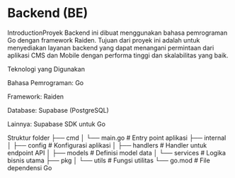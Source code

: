 # Backend (BE)

IntroductionProyek Backend ini dibuat menggunakan bahasa pemrograman Go dengan framework Raiden. Tujuan dari proyek ini adalah untuk menyediakan layanan backend yang dapat menangani permintaan dari aplikasi CMS dan Mobile dengan performa tinggi dan skalabilitas yang baik.

Teknologi yang Digunakan

Bahasa Pemrograman: Go

Framework: Raiden

Database: Supabase (PostgreSQL)

Lainnya: Supabase SDK untuk Go

Struktur folder
├── cmd
│   └── main.go         # Entry point aplikasi
├── internal
│   ├── config          # Konfigurasi aplikasi
│   ├── handlers        # Handler untuk endpoint API
│   ├── models          # Definisi model data
│   └── services        # Logika bisnis utama
├── pkg
│   └── utils           # Fungsi utilitas
└── go.mod              # File dependensi Go
